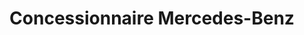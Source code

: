 ---
title: "Concessionnaire Mercedes-Benz"
url: /sable-sur-sarthe/concessionnaire-mercedes-benz/
shop: voiture
---
